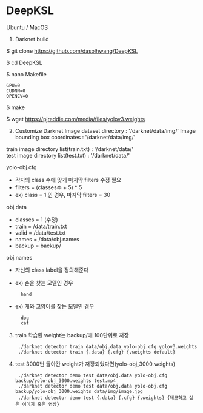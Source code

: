 # DeepKSL

Ubuntu / MacOS

1. Darknet build

$ git clone https://github.com/dasolhwang/DeepKSL

$ cd DeepKSL

$ nano Makefile

    GPU=0
    CUDNN=0
    OPENCV=0
    
$ make

$ wget https://pjreddie.com/media/files/yolov3.weights

2. Customize Darknet
Image dataset directory : '/darknet/data/img/'
Image bounding box coordinates : '/darknet/data/img/'

train image directory list(train.txt) : '/darknet/data/'  
test image directory list(test.txt) : '/darknet/data/' 

yolo-obj.cfg 
- 각자의 class 수에 맞게 마지막 filters 수정 필요 
- filters = (classes수 + 5) * 5
- ex) class = 1 인 경우, 마지막 filters = 30

obj.data
- classes = 1 (수정)
- train  = /data/train.txt
- valid  = /data/test.txt
- names = /data/obj.names
- backup = backup/

obj.names
- 자신의 class label을 정의해준다
- ex) 손을 찾는 모델인 경우
        
        hand
        
- ex) 개와 고양이를 찾는 모델인 경우 
        
        dog
        cat


3. train
학습된 weight는 backup/에 100단위로 저장

        ./darknet detector train data/obj.data yolo-obj.cfg yolov3.weights
        ./darknet detector train {.data} {.cfg} {.weights default}

  
4. test
3000번 돌아간 weight가 저장되었다면(yolo-obj_3000.weights)

        ./darknet detector demo test data/obj.data yolo-obj.cfg backup/yolo-obj_3000.weights test.mp4
        ./darknet detector demo test data/obj.data yolo-obj.cfg backup/yolo-obj_3000.weights data/img/image.jpg       
        ./darknet detector demo test {.data} {.cfg} {.weights} {데모하고 싶은 이미지 혹은 영상}        

